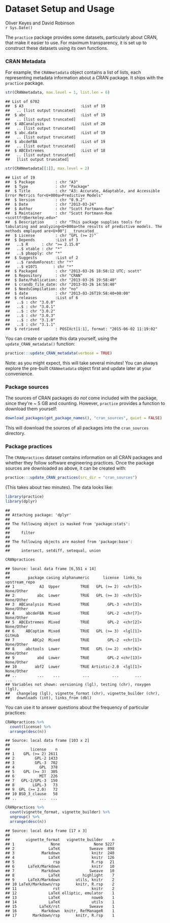 # Dataset Setup and Usage
Oliver Keyes and David Robinson  
`r Sys.Date()`  

The `practice` package provides some datasets, particularly about CRAN, that make it easier to use. For maximum transparency, it is set up to construct these datasets using its own functions.

### CRAN Metadata

For example, the `CRANmetadata` object contains a list of lists, each representing metadata information about a CRAN package. It ships with the `practice` package.


```r
str(CRANmetadata, max.level = 1, list.len = 6)
```

```
## List of 6702
##  $ A3                         :List of 19
##   .. [list output truncated]
##  $ abc                        :List of 19
##   .. [list output truncated]
##  $ ABCanalysis                :List of 20
##   .. [list output truncated]
##  $ abc.data                   :List of 19
##   .. [list output truncated]
##  $ abcdeFBA                   :List of 19
##   .. [list output truncated]
##  $ ABCExtremes                :List of 18
##   .. [list output truncated]
##   [list output truncated]
```

```r
str(CRANmetadata[[1]], max.level = 2)
```

```
## List of 19
##  $ Package         : chr "A3"
##  $ Type            : chr "Package"
##  $ Title           : chr "A3: Accurate, Adaptable, and Accessible Error Metrics for<U+000a>Predictive Models"
##  $ Version         : chr "0.9.2"
##  $ Date            : chr "2013-03-24"
##  $ Author          : chr "Scott Fortmann-Roe"
##  $ Maintainer      : chr "Scott Fortmann-Roe <scottfr@berkeley.edu>"
##  $ Description     : chr "This package supplies tools for tabulating and analyzing<U+000a>the results of predictive models. The methods employed are<U+00"| __truncated__
##  $ License         : chr "GPL (>= 2)"
##  $ Depends         :List of 3
##   ..$ R      : chr ">= 2.15.0"
##   ..$ xtable : chr "*"
##   ..$ pbapply: chr "*"
##  $ Suggests        :List of 2
##   ..$ randomForest: chr "*"
##   ..$ e1071       : chr "*"
##  $ Packaged        : chr "2013-03-26 18:58:12 UTC; scott"
##  $ Repository      : chr "CRAN"
##  $ Date/Publication: chr "2013-03-26 19:58:40"
##  $ crandb_file_date: chr "2013-03-26 14:58:40"
##  $ NeedsCompilation: chr "no"
##  $ date            : chr "2013-03-26T19:58:40+00:00"
##  $ releases        :List of 6
##   ..$ : chr "3.0.0"
##   ..$ : chr "3.0.1"
##   ..$ : chr "3.0.2"
##   ..$ : chr "3.0.3"
##   ..$ : chr "3.1.0"
##   ..$ : chr "3.1.1"
##  $ retrieved       : POSIXct[1:1], format: "2015-06-02 11:19:02"
```

You can create or update this data yourself, using the `update_CRAN_metadata()` function:


```r
practice:::update_CRAN_metadata(verbose = TRUE)
```

Note: as you might expect, this will take several minutes! You can always explore the pre-built `CRANmetadata` object first and update later at your convenience.

### Package sources

The sources of CRAN packages do *not* come included with the package, since they're ~ 5 GB and counting. However, `practice` provides a function to download them yourself:


```r
download_packages(get_package_names(), "cran_sources", quiet = FALSE)
```

This will download the sources of all packages into the `cran_sources` directory.

### Package practices

The `CRANpractices` dataset contains information on all CRAN packages and whether they follow software engineering practices. Once the package sources are downloaded as above, it can be created with:


```r
practice:::update_CRAN_practices(src_dir = "cran_sources")
```

(This takes about two minutes).  The data looks like:


```r
library(practice)
library(dplyr)
```

```
## 
## Attaching package: 'dplyr'
## 
## The following object is masked from 'package:stats':
## 
##     filter
## 
## The following objects are masked from 'package:base':
## 
##     intersect, setdiff, setequal, union
```

```r
CRANpractices
```

```
## Source: local data frame [6,551 x 14]
## 
##        package casing alphanumeric      license  links_to upstream_repo
## 1           A3  Upper         TRUE   GPL (>= 2)  <chr[5]>    None/Other
## 2          abc  Lower         TRUE   GPL (>= 3)  <chr[5]>    None/Other
## 3  ABCanalysis  Mixed         TRUE        GPL-3  <chr[3]>    None/Other
## 4     abcdeFBA  Mixed         TRUE        GPL-2  <chr[7]>    None/Other
## 5  ABCExtremes  Mixed         TRUE        GPL-2  <chr[2]>    None/Other
## 6     ABCoptim  Mixed         TRUE   GPL (>= 3)  <lgl[1]>        GitHub
## 7        ABCp2  Mixed         TRUE        GPL-2  <chr[1]>    None/Other
## 8     abctools  Lower         TRUE   GPL (>= 2)  <chr[6]>    None/Other
## 9          abd  Lower         TRUE        GPL-2 <chr[13]>    None/Other
## 10        abf2  Lower         TRUE Artistic-2.0  <lgl[1]>    None/Other
## ..         ...    ...          ...          ...       ...           ...
## Variables not shown: versioning (lgl), testing (chr), roxygen (lgl),
##   changelog (lgl), vignette_format (chr), vignette_builder (chr),
##   downloads (int), links_from (dbl)
```

You can use it to answer questions about the frequency of particular practices:


```r
CRANpractices %>%
  count(license) %>%
  arrange(desc(n))
```

```
## Source: local data frame [103 x 2]
## 
##         license    n
## 1    GPL (>= 2) 2611
## 2         GPL-2 1433
## 3         GPL-3  702
## 4           GPL  378
## 5    GPL (>= 3)  305
## 6           MIT  226
## 7   GPL-2/GPL-3  150
## 8        LGPL-3   73
## 9  GPL (>= 2.0)   72
## 10 BSD_3_clause   58
## ..          ...  ...
```

```r
CRANpractices %>%
  count(vignette_format, vignette_builder) %>%
  ungroup() %>%
  arrange(desc(n))
```

```
## Source: local data frame [17 x 3]
## 
##       vignette_format   vignette_builder    n
## 1                None               None 5227
## 2               LaTeX             Sweave  898
## 3            Markdown              knitr  240
## 4               LaTeX              knitr  126
## 5                 rsp              R.rsp   21
## 6      LaTeX/Markdown              knitr   10
## 7            Markdown             Sweave   10
## 8               LaTeX          highlight    7
## 9      LaTeX/Markdown       utils, knitr    2
## 10 LaTeX/Markdown/rsp       knitr, R.rsp    2
## 11                rst              knitr    2
## 12              LaTeX elliptic, emulator    1
## 13              LaTeX              noweb    1
## 14              LaTeX              utils    1
## 15          LaTeX/rst             Sweave    1
## 16           Markdown  knitr, RefManageR    1
## 17       Markdown/rsp       knitr, R.rsp    1
```
